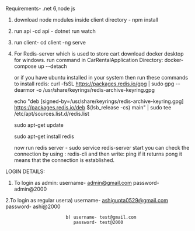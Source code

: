 Requirements- .net 6,node js

1. download node modules inside client directory - npm install
2. run api -cd api
           - dotnet run watch
3. run client- cd client
             -ng serve
4. For Redis-server which is used to store cart download docker desktop for windows.
   run command in CarRentalApplication Directory: docker-compose up --detach

   or if you have ubuntu installed in your system then 
   run these commands to install redis:
   curl -fsSL https://packages.redis.io/gpg | sudo gpg --dearmor -o /usr/share/keyrings/redis-archive-keyring.gpg

   echo "deb [signed-by=/usr/share/keyrings/redis-archive-keyring.gpg] https://packages.redis.io/deb $(lsb_release -cs) main" | sudo tee       /etc/apt/sources.list.d/redis.list

   sudo apt-get update

   sudo apt-get install redis

   now run redis server - sudo service redis-server start
   you can check the connection by using : redis-cli
   and then write: ping
   if it returns pong it means that the connection is established.

LOGIN DETAILS:

1. To login as admin: username- admin@gmail.com
                      password- admin@2000

2.To login as regular user:a) username- ashigupta0529@gmail.com
                              password- ashi@2000
                              
                           b) username- test@gmail.com
                              password- test@2000                    

